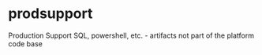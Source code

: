 # prodsupport
Production Support SQL, powershell, etc. - artifacts not part of the platform code base
